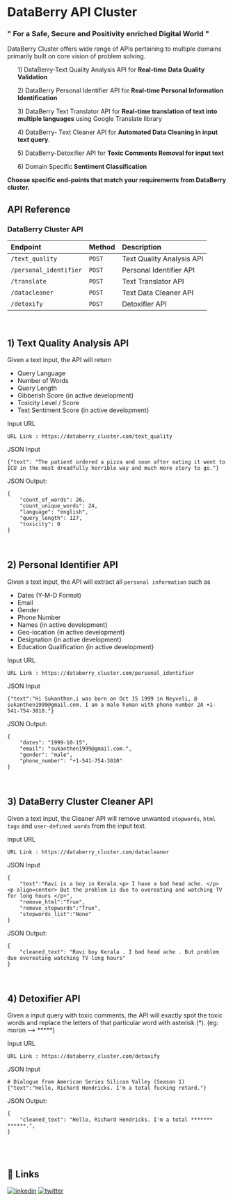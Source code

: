 
# DataBerry API Cluster 
### " For a Safe, Secure and Positivity enriched Digital World "

DataBerry Cluster offers wide range of APIs pertaining to multiple domains primarily built on core vision of problem solving. 

<ol> 1) DataBerry-Text Quality Analysis API for <b>Real-time Data Quality Validation</b> </ol>
<ol> 2) DataBerry Personal Identifier API for <b>Real-time Personal Information Identification</b> </ol>
<ol> 3) DataBerry Text Translator API for <b>Real-time translation of text into multiple languages</b> using Google Translate library </ol>
<ol> 4) DataBerry- Text Cleaner API for <b>Automated Data Cleaning in input text query</b>. </ol>
<ol> 5) DataBerry-Detoxifier API for <b>Toxic Comments Removal for input text</b> </ol>
<ol> 6) Domain Specific <b>Sentiment Classification</b> </ol>

<b> Choose specific end-points that match your requirements from DataBerry cluster. </b>
<br>

## API Reference

### DataBerry Cluster API


| Endpoint        | Method   |   Description              |
| :--------       | :------- | :------------------------- |
| `/text_quality` | `POST`   | Text Quality Analysis API |
| `/personal_identifier`| `POST` | Personal Identifier API |
| `/translate` | `POST` | Text Translator API | 
| `/datacleaner` | `POST` | Text Data Cleaner API |
| `/detoxify` | `POST` | Detoxifier API  |

<br>

## 1) Text Quality Analysis API
Given a text input, the API will return 
- Query Language
- Number of Words
- Query Length
- Gibberish Score {in active development}
- Toxicity Level / Score
- Text Sentiment Score {in active development}

Input URL
```console
URL Link : https://databerry_cluster.com/text_quality
```

JSON Input
```console
{"text": "The patient ordered a pizza and soon after eating it went to ICU in the most dreadfully horrible way and much more story to go."}
```

JSON Output:
```
{
    "count_of_words": 26,
    "count_unique_words": 24,
    "language": "english",
    "query_length": 127,
    "toxicity": 0
}
```
<br>

## 2) Personal Identifier API
Given a text input, the API will extract all `personal information` such as
- Dates (Y-M-D Format)
- Email
- Gender
- Phone Number
- Names {in active development}
- Geo-location {in active development}
- Designation {in active development}
- Education Qualification {in active development}

Input URL
```console
URL Link : https://databerry_cluster.com/personal_identifier
```

JSON Input
```console
{"text":"Hi Sukanthen,i was born on Oct 15 1999 in Neyveli, @ sukanthen1999@gmail.com. I am a male human with phone number 2A +1-541-754-3010."}
```

JSON Output:
```
{
    "dates": "1999-10-15",
    "email": "sukanthen1999@gmail.com.",
    "gender": "male",
    "phone_number": "+1-541-754-3010"
}
```
<br>

## 3) DataBerry Cluster Cleaner API
Given a text input, the Cleaner API will remove unwanted `stopwords`, `html tags` and `user-defined words` from the input text.

Input URL
```console
URL Link : https://databerry_cluster.com/datacleaner
```

JSON Input
```console
{
	"text":"Ravi is a boy in Kerala.<p> I have a bad head ache. </p> <p align=center> But the problem is due to overeating and watching TV for long hours </p>",
	"remove_html":"True",
	"remove_stopwords":"True",
	"stopwords_list":"None"
}
```

JSON Output:
```
{
    "cleaned_text": "Ravi boy Kerala . I bad head ache . But problem due overeating watching TV long hours"
}
```
<br>

## 4) Detoxifier API
Given a input query with toxic comments, the API will exactly spot the toxic words and replace the letters of that particular word with asterisk (*). (eg: moron --> *****) 

Input URL
```console
URL Link : https://databerry_cluster.com/detoxify
```

JSON Input
```console
# Dialogue from American Series Silicon Valley (Season 1)
{"text":"Hello, Richard Hendricks. I'm a total fucking retard."}
```

JSON Output:
```
{
    "cleaned_text": "Hello, Richard Hendricks. I'm a total ******* ******.",
}
```
<br>
<br>

## 🔗 Links
[![linkedin](https://img.shields.io/badge/linkedin-0A66C2?style=for-the-badge&logo=linkedin&logoColor=white)](https://www.linkedin.com/in/sukanchamp/)
[![twitter](https://img.shields.io/badge/twitter-1DA1F2?style=for-the-badge&logo=twitter&logoColor=white)](https://twitter.com/sukanthen)


